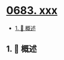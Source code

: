 # [0683. xxx](https://github.com/Tdahuyou/TNotes.leetcode/tree/main/notes/0683.%20xxx)

<!-- region:toc -->

- [1. 📝 概述](#1--概述)

<!-- endregion:toc -->

## 1. 📝 概述
